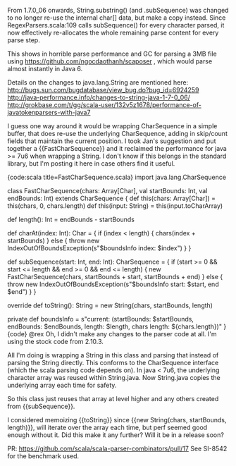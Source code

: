 From 1.7.0_06 onwards, String.substring() (and .subSequence) was changed to no longer re-use the internal char[] data, but make a copy instead. Since RegexParsers.scala:109 calls subSequence() for every character parsed, it now effectively re-allocates the whole remaining parse content for every parse step.

This shows in horrible parse performance and GC for parsing a 3MB file using https://github.com/ngocdaothanh/scaposer , which would parse almost instantly in Java 6.

Details on the changes to java.lang.String are mentioned here:
http://bugs.sun.com/bugdatabase/view_bug.do?bug_id=6924259
http://java-performance.info/changes-to-string-java-1-7-0_06/ 
http://grokbase.com/t/gg/scala-user/132v5z1678/performance-of-javatokenparsers-with-java7

I guess one way around it would be wrapping CharSequence in a simple buffer, that does re-use the underlying CharSequence, adding in skip/count fields that maintain the current position.
I took Jan's suggestion and put together a {{FastCharSequence}} and it reclaimed the performance for java >= 7u6 when wrapping a String. I don't know if this belongs in the standard library, but I'm posting it here in case others find it useful.

{code:scala title=FastCharSequence.scala}
import java.lang.CharSequence

class FastCharSequence(chars: Array[Char], val startBounds: Int, val endBounds: Int) extends CharSequence {
  def this(chars: Array[Char]) = this(chars, 0, chars.length)
  def this(input: String)      = this(input.toCharArray)

  def length(): Int = endBounds - startBounds

  def charAt(index: Int): Char = {
    if (index < length) {
      chars(index + startBounds)
    } else {
      throw new IndexOutOfBoundsException(s"$boundsInfo index: $index")
    }
  }

  def subSequence(start: Int, end: Int): CharSequence = {
    if (start >= 0 && start <= length && end >= 0 && end <= length) {
      new FastCharSequence(chars, startBounds + start, startBounds + end)
    } else {
     throw new IndexOutOfBoundsException(s"$boundsInfo start: $start, end $end")
    }
  }

  override def toString(): String = new String(chars, startBounds, length)

  private def boundsInfo = s"current: (startBounds: $startBounds, endBounds: $endBounds, length: $length, chars length: ${chars.length})"
}
{code}
@rex Oh, I didn't make any changes to the parser code at all. I'm using the stock code from 2.10.3.

All I'm doing is wrapping a String in this class and parsing that instead of parsing the String directly. This conforms to the CharSequence interface (which the scala parsing code depends on). In java < 7u6, the underlying character array was reused within String.java. Now String.java copies the underlying array each time for safety.

So this class just reuses that array at level higher and any others created from {{subSequence}}.

I considered memoizing {{toString}} since {{new String(chars, startBounds, length)}}, will iterate over the array each time, but perf seemed good enough without it.
Did this make it any further? Will it be in a release soon?

PR: https://github.com/scala/scala-parser-combinators/pull/17
See SI-8542 for the benchmark used.
